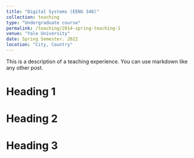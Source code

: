 ```yaml
---
title: "Digital Systems (EENG 348)"
collection: teaching
type: "Undergraduate course"
permalink: /teaching/2014-spring-teaching-1
venue: "Yale University"
date: Spring Semester. 2022
location: "City, Country"
---
```


This is a description of a teaching experience. You can use markdown like any other post.

Heading 1
======

Heading 2
======

Heading 3
======


